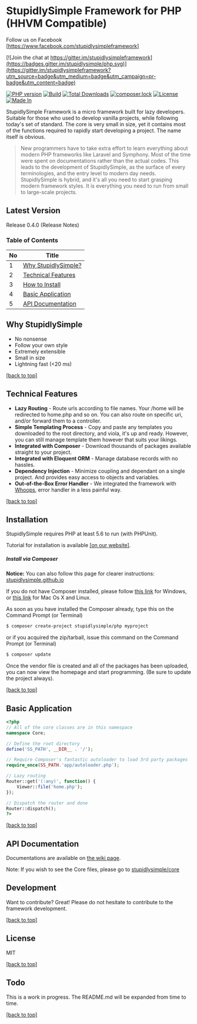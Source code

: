 # StupidlySimple Framework for PHP (HHVM Compatible)

Follow us on Facebook [https://www.facebook.com/stupidlysimpleframework]

[![Join the chat at https://gitter.im/stupidlysimpleframework](https://badges.gitter.im/stupidlysimple/php.svg)](https://gitter.im/stupidlysimpleframework?utm_source=badge&utm_medium=badge&utm_campaign=pr-badge&utm_content=badge)

[![PHP version](https://badge.fury.io/ph/stupidlysimple%2Fphp.svg)](https://badge.fury.io/ph/stupidlysimple%2Fphp) [![Build](https://api.travis-ci.org/stupidlysimple/php.svg)](https://travis-ci.org/stupidlysimple/php)
[![Total Downloads](https://poser.pugx.org/stupidlysimple/php/downloads)](https://packagist.org/packages/stupidlysimple/php)
[![composer.lock](https://poser.pugx.org/stupidlysimple/php/composerlock)](https://packagist.org/packages/stupidlysimple/php)
[![License](https://img.shields.io/:license-mit-blue.svg)](https://github.com/stupidlysimple/php/blob/master/LICENSE)
[![Made In](https://img.shields.io/badge/made%20in-Malaysia-red.svg)](https://www.google.com/search?q=malaysia)

StupidlySimple Framework is a micro framework built for lazy developers. Suitable for those who used to develop vanilla projects, while following today's set of standard. The core is very small in size, yet it contains most of the functions required to rapidly start developing a project. The name itself is obvious.

> New programmers have to take extra effort to learn 
> everything about modern PHP frameworks like Laravel and Symphony. Most 
> of the time were spent on documentations rather than the actual codes.
> This leads to the development of StupidlySimple, as the surface of
> every terminologies, and the entry level to modern day needs. 
> StupidlySimple is hybrid, and it's all you need to start grasping
> modern framework styles. It is everything you need to run from small to large-scale projects.

Latest Version
----
Release 0.4.0 (Release Notes)

### Table of Contents
| No | Title                                              |
|----|----------------------------------------------------|
| 1  | [Why StupidlySimple?](#why-stupidlysimple) |
| 2  | [Technical Features](#technical-features)          |
| 3  | [How to Install](#installation)                    |
| 4  | [Basic Application](#basic-application)            |
| 5  | [API Documentation](#api-documentation)            |


Why StupidlySimple
----
  - No nonsense
  - Follow your own style
  - Extremely extensible
  - Small in size
  - Lightning fast (<20 ms)

[[back to top]](#table-of-contents)

Technical Features
----
  - **Lazy Routing** - Route urls according to file names. Your /home will be redirected to home.php and so on. You can also route on specific uri, and/or forward them to a controller.
  - **Simple Templating Process** - Copy and paste any templates you downloaded to the root directory, and viola, it's up and ready. However, you can still manage template them however that suits your likings.
  - **Integrated with Composer** - Download thousands of packages available straight to your project.
  - **Integrated with Eloquent ORM** - Manage database records with no hassles. 
  - **Dependency Injection** - Minimize coupling and dependant on a single project. And provides easy access to objects and variables.
  - **Out-of-the-Box Error Handler** - We integrated the framework with [Whoops](https://filp.github.io/whoops/), error handler in a less painful way.

[[back to top]](#table-of-contents)

Installation
----
StupidlySimple requires PHP at least 5.6 to run (with PHPUnit). 

Tutorial for installation is available [[on our website]](https://stupidlysimple.github.io/how-to-install.html).

##### Install via Composer

**Notice:** You can also follow this page for clearer instructions: 
[stupidlysimple.github.io](https://stupidlysimple.github.io/how-to-install.html)

If you do not have Composer installed, please follow [this link](https://getcomposer.org/doc/00-intro.md#using-the-installer) for Windows, or [this link](https://getcomposer.org/doc/00-intro.md#downloading-the-composer-executable) for Mac Os X and Linux.

As soon as you have installed the Composer already, type this on the Command Prompt (or Terminal)
```sh
$ composer create-project stupidlysimple/php myproject
```

or if you acquired the zip/tarball, issue this command on the Command Prompt (or Terminal)
```sh
$ composer update
```

Once the vendor file is created and all of the packages has been uploaded, you can now view the homepage and start programming. (Be sure to update the project always).

[[back to top]](#table-of-contents)

Basic Application
----
```php
<?php
// All of the core classes are in this namespace
namespace Core;

// Define the root directory
define('SS_PATH', __DIR__ . '/');

// Require Composer's fantastic autoloader to load 3rd party packages
require_once(SS_PATH.'app/autoloader.php');

// Lazy routing
Router::get('(:any)', function() {
	Viewer::file('home.php');
});

// Dispatch the router and done
Router::dispatch();
?>
```

[[back to top]](#table-of-contents)

API Documentation
----
Documentations are available on [the wiki page](https://github.com/stupidlysimple/php/wiki).

Note: If you wish to see the Core files, please go to <a href="https://github.com/stupidlysimple/core">stupidlysimple/core</a>

Development
----
Want to contribute? Great! Please do not hesitate to contribute to the framework development.

[[back to top]](#table-of-contents)

License
----
MIT

[[back to top]](#table-of-contents)

Todo
----
This is a work in progress. The README.md will be expanded from time to time.

[[back to top]](#table-of-contents)
